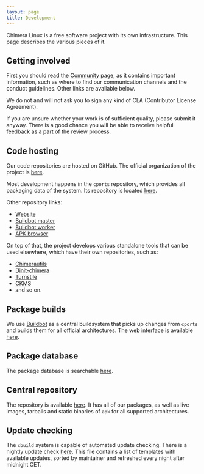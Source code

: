 ```yaml
---
layout: page
title: Development
---
```


Chimera Linux is a free software project with its own infrastructure.
This page describes the various pieces of it.

## Getting involved

First you should read the [Community](/community) page, as it contains
important information, such as where to find our communication channels
and the conduct guidelines. Other links are available below.

We do not and will not ask you to sign any kind of CLA (Contributor License
Agreement).

If you are unsure whether your work is of sufficient quality, please submit
it anyway. There is a good chance you will be able to receive helpful feedback
as a part of the review process.

## Code hosting

Our code repositories are hosted on GitHub. The official organization
of the project is [here](https://github.com/chimera-linux).

Most development happens in the `cports` repository, which provides all
packaging data of the system. Its repository is located [here](https://github.com/chimera-linux/cports).

Other repository links:

* [Website](https://github.com/chimera-linux/chimera-linux.github.io)
* [Buildbot master](https://github.com/chimera-linux/buildbot-master)
* [Buildbot worker](https://github.com/chimera-linux/buildbot-worker)
* [APK browser](https://github.com/chimera-linux/apkbrowser)

On top of that, the project develops various standalone tools that can
be used elsewhere, which have their own repositories, such as:

* [Chimerautils](https://github.com/chimera-linux/chimerautils)
* [Dinit-chimera](https://github.com/chimera-linux/dinit-chimera)
* [Turnstile](https://github.com/chimera-linux/turnstile)
* [CKMS](https://github.com/chimera-linux/ckms)
* and so on.

## Package builds

We use [Buildbot](https://buildbot.net) as a central buildsystem that
picks up changes from `cports` and builds them for all official architectures.
The web interface is available [here](https://build.chimera-linux.org).

## Package database

The package database is searchable [here](https://pkgs.chimera-linux.org).

## Central repository

The repository is available [here](https://repo.chimera-linux.org). It has
all of our packages, as well as live images, tarballs and static binaries
of `apk` for all supported architectures.

## Update checking

The `cbuild` system is capable of automated update checking. There is a
nightly update check [here](https://repo.chimera-linux.org/cports-updates/cports-updates.txt).
This file contains a list of templates with available updates, sorted by
maintainer and refreshed every night after midnight CET.
